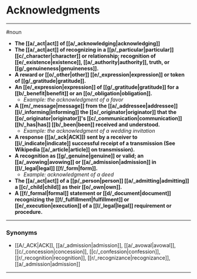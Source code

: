 # Acknowledgments
---
#noun
- **The [[a/_act|act]] of [[a/_acknowledging|acknowledging]]**
- **The [[a/_act|act]] of recognizing in a [[p/_particular|particular]] [[c/_character|character]] or relationship; recognition of [[e/_existence|existence]], [[a/_authority|authority]], truth, or [[g/_genuineness|genuineness]].**
- **A reward or [[o/_other|other]] [[e/_expression|expression]] or token of [[g/_gratitude|gratitude]].**
- **An [[e/_expression|expression]] of [[g/_gratitude|gratitude]] for a [[b/_benefit|benefit]] or an [[o/_obligation|obligation]].**
	- _Example: the acknowledgment of a favor_
- **A [[m/_message|message]] from the [[a/_addressee|addressee]] [[i/_informing|informing]] the [[o/_originator|originator]] that the [[o/_originator|originator]]'s [[c/_communication|communication]] [[h/_has|has]] [[b/_been|been]] received and understood.**
	- _Example: the acknowledgment of a wedding invitation_
- **A response ([[a/_ack|ACK]]) sent by a receiver to [[i/_indicate|indicate]] successful receipt of a transmission (See Wikipedia [[a/_article|article]] on transmission).**
- **A recognition as [[g/_genuine|genuine]] or valid; an [[a/_avowing|avowing]] or [[a/_admission|admission]] in [[l/_legal|legal]] [[f/_form|form]].**
	- _Example: acknowledgment of a deed_
- **The [[a/_act|act]] of a [[p/_person|person]] [[a/_admitting|admitting]] a [[c/_child|child]] as their [[o/_own|own]].**
- **A [[f/_formal|formal]] statement or [[d/_document|document]] recognizing the [[f/_fulfillment|fulfillment]] or [[e/_execution|execution]] of a [[l/_legal|legal]] requirement or procedure.**
---
### Synonyms
- [[A/_ACK|ACK]], [[a/_admission|admission]], [[a/_avowal|avowal]], [[c/_concession|concession]], [[c/_confession|confession]], [[r/_recognition|recognition]], [[r/_recognizance|recognizance]], [[a/_admission|admission]]
---
